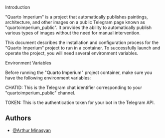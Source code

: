 Introduction

"Quarto Imperium" is a project that automatically publishes paintings, architecture, and other images on a public Telegram page known as "quartoimperium_public". It provides the ability to automatically publish various types of images without the need for manual intervention.

This document describes the installation and configuration process for the "Quarto Imperium" project to run in a container. To successfully launch and operate the project, you will need several environment variables.

Environment Variables

Before running the "Quarto Imperium" project container, make sure you have the following environment variables:

CHATID: This is the Telegram chat identifier corresponding to your "quartoimperium_public" channel.

TOKEN: This is the authentication token for your bot in the Telegram API.

## Authors

- [@Arthur Minasyan](https://www.github.com/minasyanakk)

